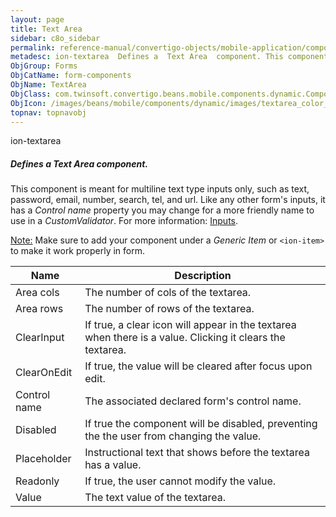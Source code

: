 ```yaml
---
layout: page
title: Text Area
sidebar: c8o_sidebar
permalink: reference-manual/convertigo-objects/mobile-application/components/form-components/text-area/
metadesc: ion-textarea  Defines a  Text Area  component. This component is meant for multiline text type inputs only, such as text, password, email, number, sea
ObjGroup: Forms
ObjCatName: form-components
ObjName: TextArea
ObjClass: com.twinsoft.convertigo.beans.mobile.components.dynamic.ComponentManager$1
ObjIcon: /images/beans/mobile/components/dynamic/images/textarea_color_32x32.png
topnav: topnavobj
---
```

ion-textarea
##### Defines a <i>Text Area</i> component.
This component is meant for multiline text type inputs only, such as text, password, email, number, search, tel, and url.
Like any other form's inputs, it has a <i>Control name</i> property you may change for a more friendly name to use in a <i>CustomValidator</i>.
 For more information: <a href='https://ionicframework.com/docs/v3/components/#inputs' target='_blank'>Inputs</a>.

<span class='orangetwinsoft'><u>Note:</u></span> Make sure to add your component under a <i>Generic Item</i> or <code>&lt;ion-item&gt;</code> to make it work properly in form.

Name | Description 
--- | ---
Area cols | The number of cols of the textarea.
Area rows | The number of rows of the textarea.
ClearInput | If true, a clear icon will appear in the textarea when there is a value. Clicking it clears the textarea.
ClearOnEdit | If true, the value will be cleared after focus upon edit.
Control name | The associated declared form's control name.
Disabled | If true the component will be disabled, preventing the the user from changing the value.
Placeholder | Instructional text that shows before the textarea has a value.
Readonly | If true, the user cannot modify the value.
Value | The text value of the textarea.

